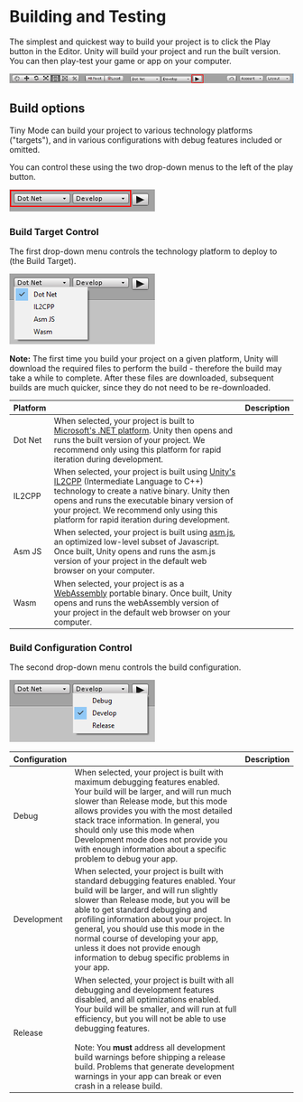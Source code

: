# Building and Testing

The simplest and quickest way to build your project is to click the Play button in the Editor. Unity will build your project and run the built version. You can then play-test your game or app on your computer.

![alt_text](images/build-play-button.png "image_tooltip")

## Build options

Tiny Mode can build your project to various technology platforms ("targets"), and in various configurations with debug features included or omitted.

You can control these using the two drop-down menus to the left of the play button.

![alt_text](images/build-play-buttons.png "image_tooltip")

### Build Target Control

The first drop-down menu controls the technology platform to deploy to (the Build Target).

![alt_text](images/build-platform-menu.png "image_tooltip")

**Note:** The first time you build your project on a given platform, Unity will download the required files to perform the build - therefore the build may take a while to complete. After these files are downloaded, subsequent builds are much quicker, since they do not need to be re-downloaded.

|Platform||Description|
|:---|:---|:---|
|Dot Net|When selected, your project is built to [Microsoft's .NET platform](https://dotnet.microsoft.com/). Unity then opens and runs the built version of your project. We recommend only using this platform for rapid iteration during development.  |
|IL2CPP|When selected, your project is built using [Unity's IL2CPP](https://docs.unity3d.com/Manual/IL2CPP.html) (Intermediate Language to C++) technology to create a native binary. Unity then opens and runs the executable binary version of your project. We recommend only using this platform for rapid iteration during development. |
|Asm JS|When selected, your project is built using [asm.js](https://en.wikipedia.org/wiki/Asm.js), an optimized low-level subset of Javascript. Once built, Unity opens and runs the asm.js version of your project in the default web browser on your computer. |
|Wasm|When selected, your project is as a [WebAssembly](https://en.wikipedia.org/wiki/WebAssembly) portable binary. Once built, Unity opens and runs the webAssembly version of your project in the default web browser on your computer. |

### Build Configuration Control

The second drop-down menu controls the build configuration. 

![alt_text](images/build-type-menu.png "image_tooltip")

|Configuration||Description|
|:---|:---|:---|
|Debug|When selected, your project is built with maximum debugging features enabled. Your build will be larger, and will run much slower than Release mode, but this mode allows provides you with the most detailed stack trace information. In general, you should only use this mode when Development mode does not provide you with enough information about a specific problem to debug your app.|
|Development|When selected, your project is built with standard debugging features enabled. Your build will be larger, and will run slightly slower than Release mode, but you will be able to get standard debugging and profiling information about your project. In general, you should use this mode in the normal course of developing your app, unless it does not provide enough information to debug specific problems in your app. |
|Release|When selected, your project is built with all debugging and development features disabled, and all optimizations enabled. Your build will be smaller, and will run at full efficiency, but you will not be able to use debugging features.<br/><br/>Note: You **must** address all development build warnings before shipping a release build. Problems that generate development warnings in your app can break or even crash in a release build. |